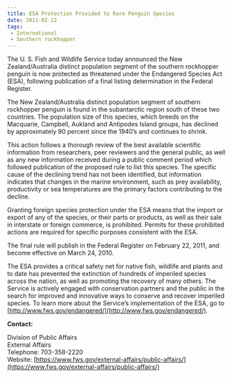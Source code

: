 ```yaml
---
title: ESA Protection Provided to Rare Penguin Species
date: 2011-02-22
tags:
 - International
 - Southern rockhopper
---
```


The U. S. Fish and Wildlife Service today announced the New Zealand/Australia distinct population segment of the southern rockhopper penguin is now protected as threatened under the Endangered Species Act (ESA), following publication of a final listing determination in the Federal Register.  

The New Zealand/Australia distinct population segment of southern rockhopper penguin is found in the subantarctic region south of these two countries. The population size of this species, which breeds on the Macquarie, Campbell, Aukland and Antipodes Island groups, has declined by approximately 90 percent since the 1940’s and continues to shrink.  

This action follows a thorough review of the best available scientific information from researchers, peer reviewers and the general public, as well as any new information received during a public comment period which followed publication of the proposed rule to list this species. The specific cause of the declining trend has not been identified, but information indicates that changes in the marine environment, such as prey availability, productivity or sea temperatures are the primary factors contributing to the decline.  

Granting foreign species protection under the ESA means that the import or export of any of the species, or their parts or products, as well as their sale in interstate or foreign commerce, is prohibited. Permits for these prohibited actions are required for specific purposes consistent with the ESA.  

The final rule will publish in the Federal Register on February 22, 2011, and become effective on March 24, 2010.  

The ESA provides a critical safety net for native fish, wildlife and plants and to date has prevented the extinction of hundreds of imperiled species across the nation, as well as promoting the recovery of many others. The Service is actively engaged with conservation partners and the public in the search for improved and innovative ways to conserve and recover imperiled species. To learn more about the Service’s implementation of the ESA, go to [http://www.fws.gov/endangered/](http://www.fws.gov/endangered/).

**Contact:**

Division of Public Affairs  
External Affairs  
Telephone: 703-358-2220  
Website: [https://www.fws.gov/external-affairs/public-affairs/](https://www.fws.gov/external-affairs/public-affairs/)
